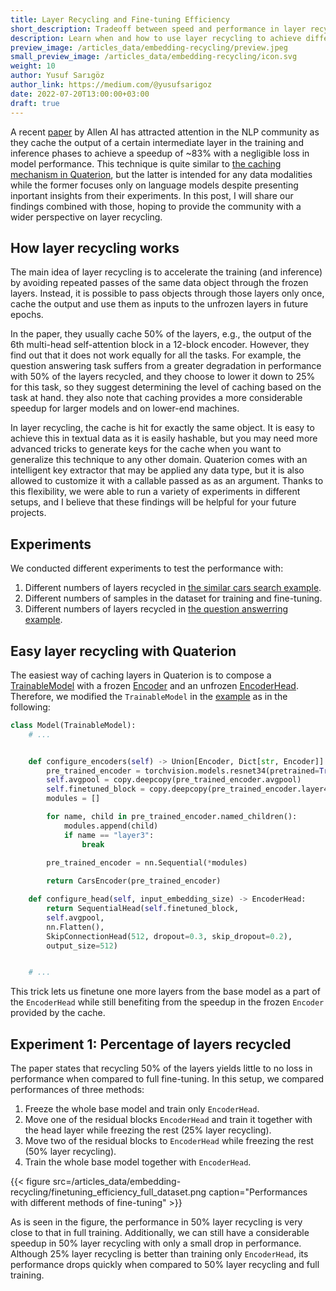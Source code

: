 ```yaml
---
title: Layer Recycling and Fine-tuning Efficiency
short_description: Tradeoff between speed and performance in layer recycling
description: Learn when and how to use layer recycling to achieve different performance targets.
preview_image: /articles_data/embedding-recycling/preview.jpeg
small_preview_image: /articles_data/embedding-recycling/icon.svg
weight: 10
author: Yusuf Sarıgöz
author_link: https://medium.com/@yusufsarigoz
date: 2022-07-20T13:00:00+03:00
draft: true
---
```


A recent [paper](https://arxiv.org/abs/2207.04993)
by Allen AI has attracted attention in the NLP community as they cache the output of a certain intermediate layer
in the training and inference phases to achieve a speedup of ~83%
with a negligible loss in model performance.
This technique is quite similar to [the caching mechanism in Quaterion](https://quaterion.qdrant.tech/tutorials/cache_tutorial.html),
but the latter is intended for any data modalities while the former focuses only on language models
despite presenting inportant insights from their experiments.
In this post, I will share our findings combined with those,
hoping to provide the community with a wider perspective on layer recycling.

## How layer recycling works
The main idea of layer recycling is to accelerate the training (and inference)
by avoiding repeated passes of the same data object through the frozen layers.
Instead, it is possible to pass objects through those layers only once,
cache the output
and use them as inputs to the unfrozen layers in future epochs.

In the paper, they usually cache 50% of the layers, e.g., the output of the 6th multi-head self-attention block in a 12-block encoder.
However, they find out that it does not work equally for all the tasks.
For example, the question answering task suffers from a greater degradation in performance with 50% of the layers recycled,
and they choose to lower it down to 25% for this task,
so they suggest determining the level of caching based on the task at hand.
they also note that caching provides a more considerable speedup for larger models and on lower-end machines.

In layer recycling, the cache is hit for exactly the same object.
It is easy to achieve this in textual data as it is easily hashable,
but you may need more advanced tricks to generate keys for the cache
when you want to generalize this technique to any other domain.
Quaterion comes with an intelligent key extractor that may be applied any data type,
but it is also allowed to customize it with a callable passed as as an argument.
Thanks to this flexibility, we were able to run a variety of experiments in different setups,
and I believe that these findings will be helpful for your future projects.

## Experiments
We conducted different experiments to test the performance with:
1. Different numbers of layers recycled in [the similar cars search example](https://quaterion.qdrant.tech/tutorials/cars-tutorial.html).
2. Different numbers of samples in the dataset for training and fine-tuning.
3. Different numbers of layers recycled in [the question answerring example](https://quaterion.qdrant.tech/tutorials/nlp_tutorial.html).

## Easy layer recycling with Quaterion
The easiest way of caching layers in Quaterion is to compose a [TrainableModel](https://quaterion.qdrant.tech/quaterion.train.trainable_model.html#quaterion.train.trainable_model.TrainableModel)
with a frozen [Encoder](https://quaterion-models.qdrant.tech/quaterion_models.encoders.encoder.html#quaterion_models.encoders.encoder.Encoder)
and an unfrozen [EncoderHead](https://quaterion-models.qdrant.tech/quaterion_models.heads.encoder_head.html#quaterion_models.heads.encoder_head.EncoderHead).
Therefore, we modified the `TrainableModel` in the [example](https://github.com/qdrant/quaterion/blob/master/examples/cars/models.py)
as in the following:

```python
class Model(TrainableModel):
    # ...


    def configure_encoders(self) -> Union[Encoder, Dict[str, Encoder]]:
        pre_trained_encoder = torchvision.models.resnet34(pretrained=True)
        self.avgpool = copy.deepcopy(pre_trained_encoder.avgpool)
        self.finetuned_block = copy.deepcopy(pre_trained_encoder.layer4)
        modules = []

        for name, child in pre_trained_encoder.named_children():
            modules.append(child)
            if name == "layer3":
                break

        pre_trained_encoder = nn.Sequential(*modules)
        
        return CarsEncoder(pre_trained_encoder)

    def configure_head(self, input_embedding_size) -> EncoderHead:
        return SequentialHead(self.finetuned_block,
        self.avgpool,
        nn.Flatten(),
        SkipConnectionHead(512, dropout=0.3, skip_dropout=0.2),
        output_size=512)


    # ...
```

This trick lets us finetune one more layers from the base model as a part of the `EncoderHead`
while still benefiting from the speedup in the frozen `Encoder` provided by the cache.

## Experiment 1: Percentage of layers recycled
The paper states that recycling 50% of the layers yields little to no loss in performance when compared to full fine-tuning.
In this setup, we compared performances of three methods:
1. Freeze the whole base model and train only `EncoderHead`.
2. Move one of the residual blocks `EncoderHead` and train it together with the head layer while freezing the rest (25% layer recycling).
3. Move two of the residual blocks to `EncoderHead` while freezing the rest (50% layer recycling).
4. Train the whole base model together with `EncoderHead`.

{{< figure src=/articles_data/embedding-recycling/finetuning_efficiency_full_dataset.png caption="Performances with different methods of fine-tuning" >}}

As is seen in the figure, the performance in 50% layer recycling is very close to that in full training.
Additionally, we can still have a considerable speedup in 50% layer recycling with only a small drop in performance.
Although 25% layer recycling is better than training only `EncoderHead`,
its performance drops quickly when compared to 50% layer recycling and full training.